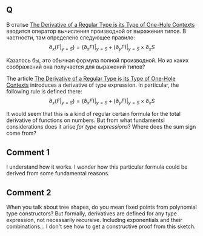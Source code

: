 ## Q

В статье [The Derivative of a Regular Type is its Type of One-Hole Contexts](http://strictlypositive.org/diff.pdf) вводится оператор вычисления производной от выражения типов. В частности, там определено следующее правило:
$$
\partial_x \left(F|_{y=S}\right) = (\partial_x F)|_{y=S} + (\partial_y F)|_{y=S} \times \partial_x S
$$

Казалось бы, это обычная формула полной производной. Но из каких соображений она получается для выражений типов?



The article [The Derivative of a Regular Type is its Type of One-Hole Contexts](http://strictlypositive.org/diff.pdf) introduces a derivative of type expression. In particular, the following rule is defined there:
$$
\partial_x \left(F|_{y=S}\right) = (\partial_x F)|_{y=S} + (\partial_y F)|_{y=S} \times \partial_x S
$$

It would seem that this is a kind of regular certain formula for the total derivative of functions on numbers. But from what fundamentsl considerations does it arise *for type expressions*? Where does the sum sign come from?


## Comment 1

I understand how it works. I wonder how this particular formula could be derived from some fundamental reasons.

## Comment 2

When you talk about tree shapes, do you mean fixed points from polynomial type constructors? But formally, derivatives are defined for any type expression, not necessarily recursive. Including exponentials and their combinations... I don't see how to get a constructive proof from this sketch.